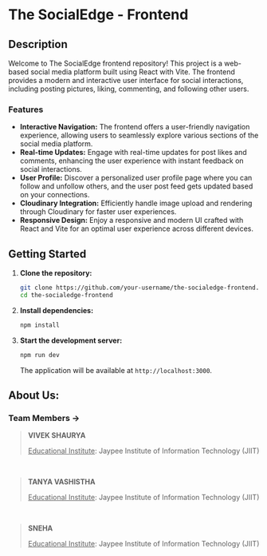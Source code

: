 # The SocialEdge - Frontend

## Description

Welcome to The SocialEdge frontend repository! This project is a web-based social media platform built using React with Vite. The frontend provides a modern and interactive user interface for social interactions, including posting pictures, liking, commenting, and following other users.

### Features

- **Interactive Navigation:** The frontend offers a user-friendly navigation experience, allowing users to seamlessly explore various sections of the social media platform.
- **Real-time Updates:** Engage with real-time updates for post likes and comments, enhancing the user experience with instant feedback on social interactions.
- **User Profile:** Discover a personalized user profile page where you can follow and unfollow others, and the user post feed gets updated based on your connections.
- **Cloudinary Integration:** Efficiently handle image upload and rendering through Cloudinary for faster user experiences.
- **Responsive Design:** Enjoy a responsive and modern UI crafted with React and Vite for an optimal user experience across different devices.

## Getting Started

1. **Clone the repository:**

   ```bash
   git clone https://github.com/your-username/the-socialedge-frontend.git
   cd the-socialedge-frontend
   ```

2. **Install dependencies:**

   ```bash
   npm install
   ```

3. **Start the development server:**

   ```bash
   npm run dev
   ```

   The application will be available at `http://localhost:3000`.

## About Us:
### Team Members ->


> **VIVEK SHAURYA** <p align="centre"> 
<u>Educational Institute</u>: Jaypee Institute of Information Technology (JIIT)   
</p>

<br>

> **TANYA VASHISTHA** <p align="centre"> 
<u>Educational Institute</u>: Jaypee Institute of Information Technology (JIIT)   
</p>

<br>

> **SNEHA** <p align="centre"> 
<u>Educational Institute</u>: Jaypee Institute of Information Technology (JIIT)   
</p>

<br>

